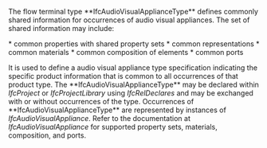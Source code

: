 The flow terminal type \*\*IfcAudioVisualApplianceType\*\* defines commonly shared information for occurrences of audio visual appliances. The set of shared information may include:

\* common properties with shared property sets
\* common representations
\* common materials
\* common composition of elements
\* common ports

It is used to define a audio visual appliance type specification indicating the specific product information that is common to all occurrences of that product type. The \*\*IfcAudioVisualApplianceType\*\* may be declared within _IfcProject_ or _IfcProjectLibrary_ using _IfcRelDeclares_ and may be exchanged with or without occurrences of the type. Occurrences of \*\*IfcAudioVisualApplianceType\*\* are represented by instances of _IfcAudioVisualAppliance_. Refer to the documentation at _IfcAudioVisualAppliance_ for supported property sets, materials, composition, and ports.
